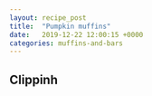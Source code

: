 ```yaml
---
layout: recipe_post
title:  "Pumpkin muffins"
date:   2019-12-22 12:00:15 +0000
categories: muffins-and-bars
---
```


## Clippinh
